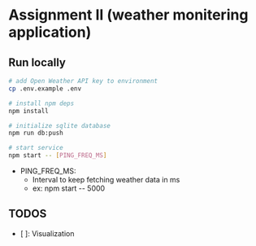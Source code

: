 # Assignment II (weather monitering application)

## Run locally

```bash
# add Open Weather API key to environment
cp .env.example .env

# install npm deps
npm install

# initialize sqlite database
npm run db:push

# start service
npm start -- [PING_FREQ_MS]
```

- PING_FREQ_MS:
  - Interval to keep fetching weather data in ms
  - ex: npm start -- 5000

## TODOS

- [ ]: Visualization
